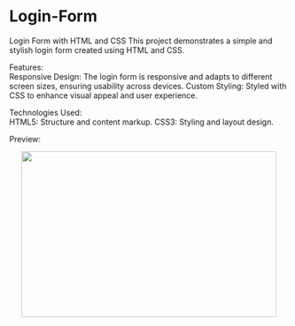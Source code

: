 # Login-Form

Login Form with HTML and CSS
This project demonstrates a simple and stylish login form created using HTML and CSS. 

Features:<br>
Responsive Design: The login form is responsive and adapts to different screen sizes, ensuring usability across devices.
Custom Styling: Styled with CSS to enhance visual appeal and user experience.

Technologies Used:<br>
HTML5: Structure and content markup.
CSS3: Styling and layout design.


Preview:<br>
<p align="center">
  <img width="460" height="300" src="https://github.com/user-attachments/assets/c65fe576-6f89-4a82-9ded-a535770d2005">
</p>


